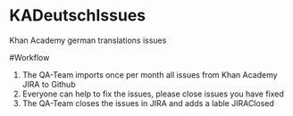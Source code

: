 # KADeutschIssues
Khan Academy german translations issues

#Workflow
 1. The QA-Team imports once per month all issues from Khan Academy JIRA to Github
 2. Everyone can help to fix the issues, please close issues you have fixed
 3. The QA-Team closes the issues in JIRA and adds a lable JIRAClosed

